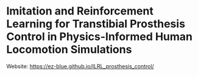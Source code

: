 # Imitation and Reinforcement Learning for Transtibial Prosthesis Control in Physics-Informed Human Locomotion Simulations

Website: https://ez-blue.github.io/ILRL_prosthesis_control/ 